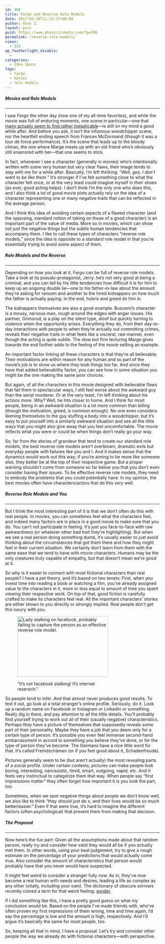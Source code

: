 ```yaml
---
id: 396
title: Fargo and Reverse Role Models
date: 2017-03-28T11:15:37+00:00
author: Alex Z.
layout: post
guid: https://www.physicstomato.com/?p=396
permalink: /reverse-role-models/
views:
  - 333
wp_featherlight_disable:
  - 
categories:
  - Idea Space
tags:
  - fargo
  - movies
  - role models
---
```

##### Movies and Role Models

* * *

I saw _Fargo_ the other day (now one of my all-time favorites), and while the movie was full of enduring moments, one scene in particular—one that <a href="http://movies.stackexchange.com/questions/290/what-significance-does-mike-yanagita-have-in-fargo" target="_blank" rel="noopener">many actually seem to find rather inexplicable</a>—is still on my mind a good while after. And before you ask, it isn’t the infamous woodchipper scene, nor the heartfelt ending speech from Frances McDormand (though it was a tour de force performance). It&#8217;s the scene that leads up to the bloody climax, the one where Marge meets up with an old friend who&#8217;s obviously still enamored with her—that one seems to stick.

In fact, whenever I see a character (generally in movies) who’s intentionally written with some very human but very clear flaws, their image tends to stay with me for a while after. Basically, I’m left thinking: “_Well, gee, I don&#8217;t want to be like them._” It&#8217;s stronger if I&#8217;ve felt something close to what the character felt once, or at the very least could imagine myself in their shoes (as ever, good acting helps). I don&#8217;t think I&#8217;m the only one who does this, and I also think a lot of good movie plots actually rely on the idea of a character representing one or many negative traits that can be reflected in the average person.

And I think this idea of avoiding certain aspects of a flawed character (and the opposing, standard notion of taking on those of a good character) is an important part of the value of media. More so in movies, which can show not just the negative things but the subtle human tendencies that accompany them. I like to call these types of characters “reverse role models,” since the idea is opposite to a standard role model in that you&#8217;re essentially trying to avoid some aspect of them.

##### Role Models and the Reverse

* * *

Depending on how you look at it, Fargo can be full of reverse role models. Take a look at its pseudo-protagonist, Jerry: he’s not very good at being a criminal, and you can tell by his little tendencies how difficult it is for him to keep up an ongoing double lie—one to his father-in-law about the amount they&#8217;re asking for ransom and another to the hired kidnappers on how much the father is actually paying. In the end, hubris and greed do him in.

The kidnappers themselves are also a good example. Buscemi’s character is a mousy, nervous man, rough around the edges with anger issues. His partner, Grimsrud, is a play on the silent type, aloof but quickly turning to violence when the opportunity arises. Everything they do, from their day-to-day interactions with people to when they’re actually out committing crimes, reveals their negative traits in what feels like a visceral, raw manner, even though the acting is quite subtle. The slow but firm lecturing Marge gives towards the end further adds to the feeling of the movie setting an example.

An important factor linking all these characters is that they&#8217;re all believable; Their motivations are within reason for any human and so part of the movie&#8217;s job is to show us where they took things too far. And since they have that added believability factor, you can see how in some situation you might be the one making the same poor choices.

But again, of all the characters in this movie designed with believable flaws that fail them in spectacular ways, I still feel worse about the awkward guy than the serial murderer. Or at the very least, I&#8217;m left thinking about his actions more. Why? Well, he hits closer to home. And I think for most people, being in an awkward situation is a lot more common than killing (though the motivation, greed, is common enough). No one even considers likening themselves to the guy stuffing a body into a woodchipper, but it&#8217;s easy to put yourself into a similarly awkward situation and see all the little ways that you might also give away that you feel uncomfortable. The movie reflects what you were or could be when things don&#8217;t really go your way.

So, far from the stories of grandeur that tend to create our standard role models, the best reverse role models aren&#8217;t overblown, dramatic evils but everyday people with failures like you and I. And it makes sense that the dynamics would work out this way; if you&#8217;re aiming to be more like someone else, they better be at the top of their respective game. But a proper warning shouldn&#8217;t come from someone so far below you that you don&#8217;t even consider having their issues. To be effective reverse role models, they need to embody the problems that you could potentially have. In my opinion, the best movies often have characters/actors that do this _very_ well.

##### Reverse Role Models and You

* * *

But I think the most interesting part of it is that we don&#8217;t often do this with real people. In movies, you can sometimes feel what the characters feel, and indeed many factors are in place in a good movie to make sure that you do. You can’t not participate in feeling. It&#8217;s just you face-to-face with raw awkwardness (or whatever other bad trait they&#8217;re highlighting). But when we see a real person doing something dumb, it’s usually easier to just avoid thinking about the circumstances that got them there and how they might feel in their current situation. We certainly don’t learn from them with the same ease that we tend to have with movie characters. Humans may be the only creatures truly capable of empathy, but that doesn&#8217;t mean we&#8217;re good at it.

So why is it easier to connect with most fictional characters than real people? I have a pet theory, and it’s based on two tenets: First, when you invest time into reading a book or watching a film, you’ve already assigned value to the characters in it, more or less equal to amount of time you spent viewing their respective work. On top of that, good fiction is carefully crafted to make its characters feel real. All the important characters’ stories are either shown to you directly or strongly implied. Real people don’t get this luxury with you.<figure id="attachment_397" aria-describedby="caption-attachment-397" style="width: 295px" class="wp-caption alignright">

<img class="wp-image-397" title="You don't have to do this in the dark all creepily." src="https://i0.wp.com/www.physicstomato.com/wp-content/uploads/2017/04/facebook-stalking.jpg?resize=295%2C197&#038;ssl=1" alt="Lady stalking on facebook, probably failing to capture the person as an effective reverse role model." width="295" height="197" srcset="https://i0.wp.com/www.physicstomato.com/wp-content/uploads/2017/04/facebook-stalking.jpg?resize=300%2C200&ssl=1 300w, https://i0.wp.com/www.physicstomato.com/wp-content/uploads/2017/04/facebook-stalking.jpg?resize=768%2C512&ssl=1 768w, https://i0.wp.com/www.physicstomato.com/wp-content/uploads/2017/04/facebook-stalking.jpg?resize=1024%2C683&ssl=1 1024w, https://i0.wp.com/www.physicstomato.com/wp-content/uploads/2017/04/facebook-stalking.jpg?resize=1200%2C800&ssl=1 1200w, https://i0.wp.com/www.physicstomato.com/wp-content/uploads/2017/04/facebook-stalking.jpg?w=1239&ssl=1 1239w" sizes="(max-width: 295px) 85vw, 295px" data-recalc-dims="1" /> <figcaption id="caption-attachment-397" class="wp-caption-text">&#8220;It&#8217;s not facebook stalking! It&#8217;s internet reserach.&#8221;</figcaption></figure> 

So people tend to infer. And that almost never produces good results. To test it out, go look at a total stranger’s online profile. Seriously, do it. Look up a random name on Facebook or Instagram or LinkedIn or something. Really dig in there, and pay attention to all the little details. You’ll probably find yourself trying to work out all of their (usually negative) characteristics. Perhaps they have a picture of themselves that supposedly reveals some part of their personality. Maybe they have a job that you deem only for a certain type of person. It’s possible you even feel immense second-hand embarrassment in accord to something you believe they’ve done, or for the type of person they&#8217;ve become. The Germans have a nice little word for that. It’s called Fremdschämen (or if you feel good about it, Schadenfreude).

Pictures generally seem to be (but aren’t actually) the most revealing parts of a social profile. Under certain contexts, pictures can make people look boring, interesting, narcissistic, timid, smart, outgoing, vapid, etc. And it feels very instinctual to categorize them that way. When people say “first impressions matter” they often forget how important it is you look the part, too.

Sometimes, when we spot negative things about people we don&#8217;t know well, we also like to think “they should just do x, and their lives would be so much better/easier.” Even if that were true, it’s hard to imagine the different factors (often psychological) that prevent them from making that decision.

##### The Proposal

* * *

Now here’s the fun part: Given all the assumptions made about that random person, really try and consider how valid they would all be if you actually met them. In other words, using your best judgement, try to give a rough estimate on the percentage of your predictions that would actually come true. Also consider the amount of characteristics that person would probably have that you never would have suspected.

It might feel weird to consider a stranger fully now. As in, they’ve now become a real human with needs and desires, leading a life as complex as any other (vitally, including your own). The dictionary of obscure sorrows recently coined a term for that weird feeling: <a href="http://www.dictionaryofobscuresorrows.com/post/23536922667/sonder" target="_blank" rel="noopener">sonder</a>.

If I did something like this, I have a pretty good guess on what my conclusion would be. Based on the people I’ve made friends with, who’ve often proven my first impressions of them wrong, time and time again, I’d say the percentage is low and the amount is high, respectively. And I’d argue it’s basically the same for most people, too.

So, keeping all that in mind, I have a proposal: Let’s try and consider other people the way we already do with fictional characters—with perspective.